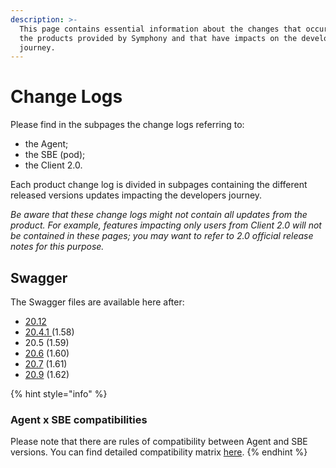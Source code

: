 ```yaml
---
description: >-
  This page contains essential information about the changes that occurred in
  the products provided by Symphony and that have impacts on the developer
  journey.
---
```


# Change Logs

Please find in the subpages the change logs referring to:

* the Agent;
* the SBE (pod);
* the Client 2.0.

Each product change log is divided in subpages containing the different released versions updates impacting the developers journey.

_Be aware that these change logs might not contain all updates from the product. For example, features impacting only users from Client 2.0 will not be contained in these pages; you may want to refer to 2.0 official release notes for this purpose._

## Swagger

The Swagger files are available here after:

* [20.12](https://github.com/symphonyoss/symphony-api-spec/tree/20.12)
* [20.4.1 ](https://github.com/symphonyoss/symphony-api-spec/tree/20.4.1)(1.58)
* 20.5 (1.59)
* [20.6](https://github.com/symphonyoss/symphony-api-spec/tree/20.6) (1.60)
* [20.7](https://github.com/symphonyoss/symphony-api-spec/tree/20.7) (1.61)
* [20.9](https://github.com/symphonyoss/symphony-api-spec/tree/20.9) (1.62)

{% hint style="info" %}
### Agent x SBE compatibilities

Please note that there are rules of compatibility between Agent and SBE versions. You can find detailed compatibility matrix [here](agent-guide/sbe-x-agent-compatibility-matrix.md).
{% endhint %}
